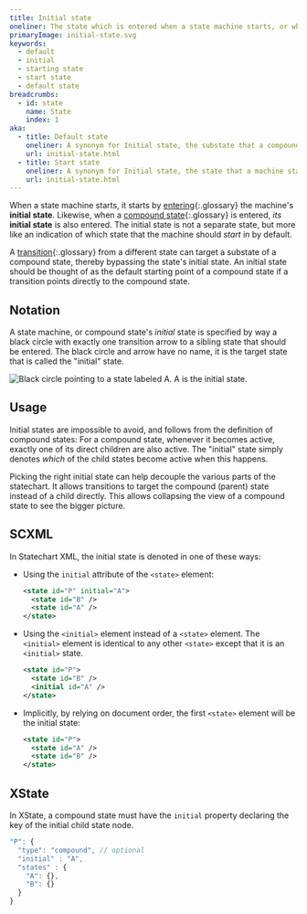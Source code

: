 ```yaml
---
title: Initial state
oneliner: The state which is entered when a state machine starts, or when a compound state is entered
primaryImage: initial-state.svg
keywords:
  - default
  - initial
  - starting state
  - start state
  - default state
breadcrumbs:
  - id: state
    name: State
    index: 1
aka:
  - title: Default state
    oneliner: A synonym for Initial state, the substate that a compound state enters by default
    url: initial-state.html
  - title: Start state
    oneliner: A synonym for Initial state, the state that a machine state enters when it starts
    url: initial-state.html
---
```


When a state machine starts, it starts by [entering](enter.html){:.glossary} the machine's **initial state**. Likewise, when a [compound state](compound-state.html){:.glossary} is entered, _its_ **initial state** is also entered. The initial state is not a separate state, but more like an indication of which state that the machine should _start_ in by default.

A [transition](transition.html){:.glossary} from a different state can target a substate of a compound state, thereby bypassing the state's initial state. An initial state should be thought of as the default starting point of a compound state if a transition points directly to the compound state.

## Notation

A state machine, or compound state's _initial_ state is specified by way a black circle with exactly one transition arrow to a sibling state that should be entered. The black circle and arrow have no name, it is the target state that is called the "initial" state.

![Black circle pointing to a state labeled A.  A is the initial state.](initial-state.svg)

## Usage

Initial states are impossible to avoid, and follows from the definition of compound states: For a compound state, whenever it becomes active, exactly one of its direct children are also active. The "initial" state simply denotes _which_ of the child states become active when this happens.

Picking the right initial state can help decouple the various parts of the statechart. It allows transitions to target the compound (parent) state instead of a child directly. This allows collapsing the view of a compound state to see the bigger picture.

## SCXML

In Statechart XML, the initial state is denoted in one of these ways:

- Using the `initial` attribute of the `<state>` element:
  ```xml
  <state id="P" initial="A">
    <state id="B" />
    <state id="A" />
  </state>
  ```
- Using the `<initial>` element instead of a `<state>` element. The `<initial>` element is identical to any other `<state>` except that it is an `<initial>` state.
  ```xml
  <state id="P">
    <state id="B" />
    <initial id="A" />
  </state>
  ```
- Implicitly, by relying on document order, the first `<state>` element will be the initial state:
  ```xml
  <state id="P">
    <state id="A" />
    <state id="B" />
  </state>
  ```

## XState

In XState, a compound state must have the `initial` property declaring the key of the initial child state node.

```js
"P": {
  "type": "compound", // optional
  "initial" : "A",
  "states" : {
    "A": {},
    "B": {}
  }
}
```
